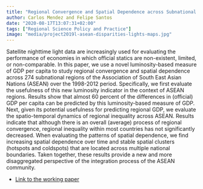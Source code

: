 ```yaml
---
title: "Regional Convergence and Spatial Dependence across Subnational Regions of ASEAN: Evidence from Satellite Nighttime Light Data"
author: Carlos Mendez and Felipe Santos
date: "2020-08-17T13:07:31+02:00"
tags: ["Regional Science Policy and Practice"]
image: "media/project2019l-asean-disparities-lights-maps.jpg"
---
```



Satellite nighttime light data are increasingly used for evaluating the performance of economies in which official statics are non-existent, limited, or non-comparable. In this paper, we use a novel luminosity-based measure of GDP per capita to study regional convergence and spatial dependence across 274 subnational regions of the Association of South East Asian Nations (ASEAN) over the 1998-2012 period. Specifically, we first evaluate the usefulness of this new luminosity indicator in the context of ASEAN regions. Results show that almost 60 percent of the differences in (official) GDP per capita can be predicted by this luminosity-based measure of GDP. Next, given its potential usefulness for predicting regional GDP, we evaluate the spatio-temporal dynamics of regional inequality across ASEAN. Results indicate that although there is an overall (average) process of regional convergence, regional inequality within most countries has not significantly decreased. When evaluating the patterns of spatial dependence, we find increasing spatial dependence over time and stable spatial clusters (hotspots and coldspots) that are located across multiple national boundaries. Taken together, these results provide a new and more disaggregated perspective of the integration process of the ASEAN community.


- [Link to the working paper](https://carlos-mendez.rbind.io/pdf/manuscript-project2019L.pdf)
